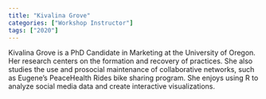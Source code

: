 ```yaml
---
title: "Kivalina Grove"
categories: ["Workshop Instructor"]
tags: ["2020"]
---
```


Kivalina Grove is a PhD Candidate in Marketing at the University of Oregon.  Her research centers on the formation and recovery of practices. She also studies the use and prosocial maintenance of collaborative networks, such as Eugene’s PeaceHealth Rides bike sharing program. She enjoys using R to analyze social media data and create interactive visualizations.  

